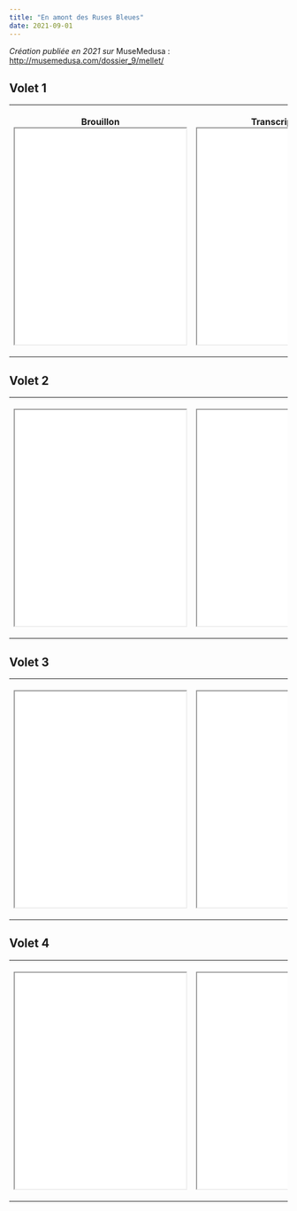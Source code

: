 ```yaml
---
title: "En amont des Ruses Bleues"
date: 2021-09-01
---
```


*Création publiée en 2021 sur* MuseMedusa : http://musemedusa.com/dossier_9/mellet/

## Volet 1

<table style="width:100%">
  <tr>
    <th height="100" width="350">
<p>Brouillon
<iframe src="/images/RusesBleues1.jpg" style="height:390px;width:310px;" webkitallowfullscreen="true" mozallowfullscreen="true" allow="autoplay" allowfullscreen></iframe></p>
</th>
    <th height="100" width="350">
<p>Transcription
<iframe src="/images/RusesBleuesTranscription-1.png" style="height:390px;width:300px;" webkitallowfullscreen="true" mozallowfullscreen="true" allow="autoplay" allowfullscreen></iframe></p>
</th>
</tr>
</table>

## Volet 2

<table style="width:100%">
  <tr>
    <th height="100" width="350">
<p class="align-left">
<iframe src="/images/RusesBleues2.jpg" style="height:390px;width:310px;" webkitallowfullscreen="true" mozallowfullscreen="true" allow="autoplay" allowfullscreen></iframe></p>
</th>
    <th height="100" width="350">
<p class="align-left">
<iframe src="/images/RusesBleuesTranscription-2.png" style="height:390px;width:300px;" webkitallowfullscreen="true" mozallowfullscreen="true" allow="autoplay" allowfullscreen></iframe></p>
</th>
</tr>
</table>

## Volet 3

<table style="width:100%">
  <tr>
    <th height="100" width="350">
<p class="align-left">
<iframe src="/images/RusesBleues3.jpg" style="height:390px;width:310px;" webkitallowfullscreen="true" mozallowfullscreen="true" allow="autoplay" allowfullscreen></iframe></p>
</th>
    <th height="100" width="350">
<p class="align-left">
<iframe src="/images/RusesBleuesTranscription-3.png" style="height:390px;width:300px;" webkitallowfullscreen="true" mozallowfullscreen="true" allow="autoplay" allowfullscreen></iframe></p>
</th>
</tr>
</table>

## Volet 4

<table style="width:100%">
  <tr>
    <th height="100" width="350">
<p class="align-left">
<iframe src="/images/RusesBleues4.jpg" style="height:390px;width:310px;" webkitallowfullscreen="true" mozallowfullscreen="true" allow="autoplay" allowfullscreen></iframe></p>
</th>
    <th height="100" width="350">
<p class="align-left">
<iframe src="/images/RusesBleuesTranscription-4.png" style="height:390px;width:300px;" webkitallowfullscreen="true" mozallowfullscreen="true" allow="autoplay" allowfullscreen></iframe></p>
</th>
</tr>
</table>
